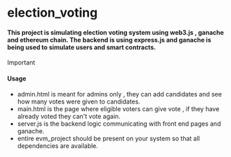 # election_voting
#### This project is simulating election voting system using web3.js , ganache and ethereum chain. The backend is using express.js and ganache is being used to simulate users and smart contracts.
> [!IMPORTANT]
> #### Usage
> - admin.html is meant for admins only , they can add candidates and see how many votes were given to candidates.
> - main.html is the page where eligible voters can give vote , if they have already voted they can't vote again.
> - server.js is the backend logic communicating with front end pages and ganache.
> - entire evm_project should be present on your system so that all dependencies are available.
